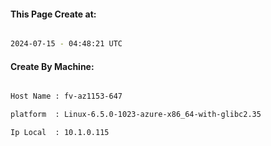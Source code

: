 
   
#### This Page Create at:

```bash

2024-07-15 - 04:48:21 UTC

```

#### Create By Machine:

```bash

Host Name : fv-az1153-647

platform  : Linux-6.5.0-1023-azure-x86_64-with-glibc2.35

Ip Local  : 10.1.0.115

```

